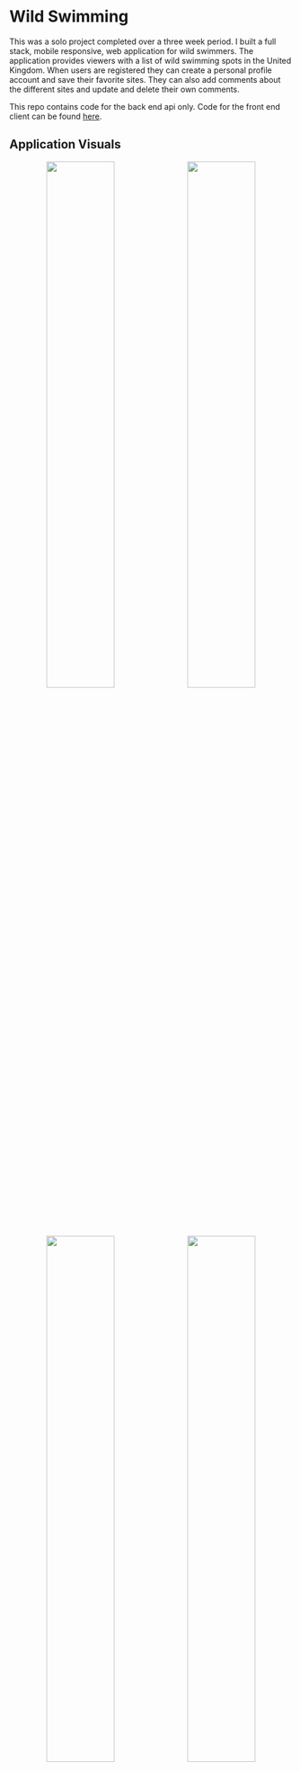 # Wild Swimming

This was a solo project completed over a three week period. I built a full stack, mobile responsive, web application for wild swimmers. The application provides viewers with a list of wild swimming spots in the United Kingdom. When users are registered they can create a personal profile account and save their favorite sites. They can also add comments about the different sites and update and delete their own comments.

This repo contains code for the back end api only. Code for the front end client can be found [here](https://github.com/kpetersen04/Wild-Swimming-APP).

## Application Visuals

<p align="center">
<img src="./assets/homePage.png" width="49%"/>
<img src="./assets/About.gif" width="49%"/>
<img src="./assets/comment.gif" width="49%"/>
<img src="./assets/myProfile.gif" width="49%"/>
</p>
<p align="center">
<img src="./assets/Login.png" width="49%"/>
<img src="./assets/Register.gif" width="49%"/>
</p>

## Responsive Design

<p align="center">
<img src="./assets/mHomePage.png" width="25%"/>
<img src="./assets/mSignIn.png" width="25%"/>
<img src="./assets/mRegister.png" width="25%"/>
</p>

<p align="center">
<img src="./assets/mAbout.gif" width="25%"/>
<img src="./assets/mRegionalSites.gif" width="25%"/>
<img src="./assets/mMyProfile.gif" width="25%"/>
</p>

## Tech Stack

Frontend

- React (SPA)
- React-Router-Dom
- Axios
- React-Bootstrap
- CSS with Sass
- Cloudinary

Backend

- Python + Django Rest Framework
- PostgreSQL
- JSON Web Token (JWT)

Development and Deployment

- Git, GitHub
- Excalidraw
- Postman
- Npm + Pipenv
- Netlify
- Heroku

## The Brief

- Build a full-stack application
- Consume an API with a separate React frontend
- Use a Python Django API using Django REST Framework to serve your data from a Postgres database
- Be a complete product with multiple relationships and CRUD functionality for different models
- Be deployed online
- Completed within a three week deadline

## Planning

I used excalidraw during my planning process to wireframe my application and get an idea of what my final application would look like. This also helped me to confirm what functionality I would require for each aspect of the application.

<p align="center">
<img src="./assets/wireframeFull.png">
</p>

I also used QuickDBD to create an entity relationship diagram. While this required a significant amount of effort at the start, doing this was one of the best things I did during my project as it allowed me to understand my data and how it was connected via different models. This pre-work resulted in faster code production when I started work on my back end.

As I progressed through my build, my understanding and requirements of my data changed and I continued to update my entity relationship diagram to ensure organization and full understanding throughout the project.

Here you can see my original entity relationship diagram.

<p align="center">
<img src="./assets/quickdbOriginal.png" width="80%">
</p>

And here you can see the final version, which was updated as I built my application.

<p align="center">
<img src="./assets/quickdbFinal.png" width="80%">
</p>

## Building the Back End

The back end of my application was built using Python and Django Rest Framework. It includes five models - Swim site, Region, Favorite, Comment and User. By using PopulatedSerializers across these models I was able to link them together, allowing me to get information for separate models by using a get request only on one. For example by creating a PopulatedUserSerializer that contained comments and favorites, I could access the details for these two additional Models when using a get request just for the User.

```Python
class PopulatedUserSerializer(UserSerializer):
    comments = CommentSerializer(many=True)
    favorites = PopulatedFavoriteSerializer(many=True)
```

```Python
class UserDetailView(APIView):

    def get_user(self, pk):
        try:
            return User.objects.get(pk=pk)
        except User.DoesNotExist:
            raise NotFound(detail="No user with that id can be found.")

    def get(self, _request, pk):
        user = self.get_user(pk=pk)
        serialized_user = PopulatedUserSerializer(user)
        return Response(serialized_user.data, status=status.HTTP_200_OK)
```

The user favorites were also managed in the back end. When a user tries to add a favorite swim site on the frontend, the API view 'FavoriteListView' in the back end first checks that the user is permitted to add a favorite with the permission_classes = (IsAuthenticated, ).

The post method then checks if that user already has a favorite item with the same site that was created by the logged in user.

By filtering the Favorite objects with .first(), the first Favorite object found with the matching requirements is returned to confirm that it already exists. If it does already exist, a response is returned to confirm that the user has already added that particular site to their favorites. In this way the user is prevented from having duplicates of the same site added to their favorites.

If the site doesn't already exist within the user's favorites and the required data is included in the POST request to this view then a new Favorite object is created and saved for the user.

```Python
class FavoriteListView(APIView):
    permission_classes = (IsAuthenticated, )
    def post(self, request):
        fav_already_exists = Favorite.objects.filter(
        site = request.data['site'],
        created_by = request.user.id
        ).first()

        if fav_already_exists:
            return Response({'detail': "You've already saved this site as a favorite."}, status=status.HTTP_422_UNPROCESSABLE_ENTITY)
        favorite_to_create = FavoriteSerializer(data=request.data)

        try:
            favorite_to_create.is_valid()
            favorite_to_create.save()
            return Response(favorite_to_create.data, status=status.HTTP_201_CREATED)
        except IntegrityError as e:
            return Response({"detail": str(e)}, status=status.HTTP_422_UNPROCESSABLE_ENTITY)
        except AssertionError as e:
            return Response({"detail": str(e)}, status=status.HTTP_422_UNPROCESSABLE_ENTITY)
        except:
            return Response('Unprocessable Entity', status=status.HTTP_422_UNPROCESSABLE_ENTITY)
```

## Building the Front End

One of the sections I enjoyed working on the most was the comments section of a single swim sit. When a user is logged in and they are the creator of a comment, their comment view appears different to other users as they have the ability to update and/or delete their comment entirely.

<p align="center">
<img src="./assets/commentsImage.png">
</p>
The alternative view is displayed when the showButtons state is set to true. This is done by checking whether the user is confirmed as the CommentOwner. A CommentOwner is determined by checking whether the created_by.id from the comments data and the userId which is stored in local Storage match.

```JavaScript
  const [showButtons, setShowButtons] = useState(isCommentOwner);
```

If the showButtons state is set to true, the following code allows the delete comment button to appear.

```JavaScript
   <div className="comment-title">
          <Card.Title>
            {firstName} {lastName} says:
          </Card.Title>
          {showButtons && (
            <>
              {!isEditing && (
                <Button
                  variant="outline-secondary"
                  className="_delete-button"
                  onClick={deleteComment}
                >
                  x
                </Button>
              )}
            </>
          )}
        </div>
```

In a separate section of the comment card, the showButton state that has a value of true would allow the 'Edit my comment' button to be displayed. By doing this, only the user who created the comment is able to update and/or delete their own comment.

```JavaScript
<Card.Text className="date-stamp-text">
            Posted on {commentPosted}.{" "}
            {showButtons && (
              <Button
                className="edit-comment-button"
                variant="link"
                size="sm"
                onClick={(e) => setIsEditing(true)}
              >
                Edit my comment
              </Button>
            )}
          </Card.Text>
```

Included within the first showButtons code above (starts with a div with a classname of ‘comment-title’) is a nested ternary operator and if the isEditing state is set to false, then the button to delete comment is available to the user. However, if the isEditing state is set to true, the comment delete button is removed.

This is because when the idEditing state is set to true, the below code is included in the comment card which allows the user to update their comment text. If they decide they don't want to update the text after pressing 'Edit my comment' the new 'close-update-button' that appears to the right of the text will allow the user to exit the update without making any changes. The onClick callback function also updates the isEditing state back to false, meaning that the delete comment button will re-appear.

```JavaScript
{isEditing ? (
            <Form
              className="comment-text with-button"
              onSubmit={submitUpdatedComment}
            >
              <Form.Control
                className="comment-text-field"
                type="text"
                value={updatedComment.text}
                name="text"
                onChange={(e) =>
                  setUpdatedComment({
                    ...updatedComment,
                    text: e.target.value,
                  })
                }
              />
              <Button
                variant="outline-secondary"
                className="close-update-button"
                onClick={(e) => setIsEditing(false)}
              >
                x
              </Button>
            </Form>
          ) : (
            <Card.Text className="comment-text">{text}</Card.Text>
          )}
```

Another aspect of my code which I was quite proud of is managing the favoriting of swim sites. I found the POST and DELETE requests to add and delete a favorite site from a user's Favorites quite straightforward but one aspect I had to put in some extra work was getting the heart to appear favorited (outlined in red) when different users were logged in and also to remain ‘favorited’ once the user reloaded the page or moved between the application’s page and back.

To ensure a site was showing as a favorite when required, I included a separate function within the fetchData function that would set the value of the swimSiteId to data.id.

```JavaScript
   if (isLoggedIn) {
          checkForFavorite({ swimSiteId: data.id });
        }
```

The swimSiteId was then passed to the check ForFavorite function as an argument. The userFavorites was then filtered for any object where the fav.site.id matched the swimSiteId.

```JavaScript
  const checkForFavorite = async ({ swimSiteId }) => {
    try {
      const user = await axios.get(`${DEV_API_URL}/auth/user/${userId}/`);
      const userFavorites = user.data.favorites;
      const foundFavorite = userFavorites.filter(
        (fav) => fav.site.id === swimSiteId
      );

      if (foundFavorite.length === 0) {
        setIsFavorite(false);
      } else {
        const favoriteId = foundFavorite[0].id;
        setFavoriteId(foundFavorite[0].id);
        setIsFavorite(foundFavorite.length === 1);
      }
      setIsLoading(false);
      setShowError(false);
    } catch (err) {
      setIsLoading(false);
      setShowError(true);
      setError("Network Error, please try again later.");
    }
  };
```

If the foundFavorite variable had a length of one then the setIsFavorite state was updated to true and the heart would be styled with the '\_current-favorite' class giving it a red outline, if it wasn't a favorite it would appear outlined in gray.

```JavaScript
{isFavorite ? (
              <span
                className=" _heart _current-favorite"
                onClick={deleteFromFavorites}
              >
                &#9825;
              </span>
            ) : (
              <span className=" _heart _not-favorited" onClick={addToFavorites}>
                &#9825;
              </span>
            )}
          </div>
```

By doing this the user would always be able to tell which site they had favorited and could move between the pages of the application and have their favorites remain consistent.

## Wins

**Mobile responsive:** The application is fully mobile responsive. While I did use Bootstrap, which comes with some in-built responsive behavior, the majority of the pages required work with media queries to make them fully responsive. Putting in the work to make the application responsive at different views was actually something I found I significantly enjoyed.

**Full ownership:** Independently creating a full application with personal responsibility for all functionality, some of which I didn't have experience in from my previous group project. When I planned my project I did worry that perhaps I had overextended myself as I had included plans for more than we had been able to accomplish as a group of three in my previous project. But I managed to meet the required deadline with all MVP functionality I had originally planned for.

## Challenges

**Uploading a profile photo as a new user:**
My back end User model required a new user to include a profile photo when they completed registration. At first I attempted to set the profile_photo to models.ImageField(). Although I struggled to get the photo to upload I finally managed to do it with this using an onChange function used on the register form inputs. The profile photo form input accepted 'image/\*' and was set at a type of 'file'.

The onChange function took the initial reigisterFormData and spread the new content into it, taking the event target name as the property name and updating the value of it with the event target value. For the profile picture to work, I used a ternary operator to check whether the event target name was set to profile_photo. If it was, then the files array of the target element took the first file selected by the user and used that as the value of the profile_photo property.

If there is no file included then the value of the profile_photo property is left as it was assigned in its original state.

```JavaScript
  const onChange = (e) => {
    console.log(e.target.value);
    setRegisterFormData({
      ...registerFormData,
      [e.target.name]: e.target.value,
      profile_photo:
        e.target.name === "profile_photo"
          ? e.target.files[0]
          : registerFormData.profile_photo,
    });
  };
```

I then used a POST request to the database with the updated regsiterFormData , including a Content-Type "multipart/form-data" in the headers that was also posted.

```JavaScript
const response = await axios.post(
        `${DEV_API_URL}/auth/register/`,
        registerFormData,
        {
          headers: {
            "Content-Type": "multipart/form-data",
          },
        }
      );
```

In doing this I was able to upload a profile photo and save it locally to my back end code but I was not able to fetch the profile photo to be displayed on the screen.

To resolve this, I ended up using Cloudinary, a cloud-based image and video management service. By changing the onClick on my profile_photo upload button to the following function:

```JavaScript
  const uploadPhoto = (e) => {
    myWidget.open();
  };
```

and using the the myWidget variable as set out in the Cloudinary documentation I was able to get an upload widget to open that allowed the user to select a file from their local storage and upload it to my cloud environment, 'def0or8o' with an upload preset used for uploading files.

A callback function is then used when the upload is completed. If an error occurs, the error argument is set to an error message and if it is successful a URL for the uploaded file is returned.

I then used the returned url to set the value of the ImageURL and then updated the registerFormData so that the value of the profile_photo property was the returned url.

```JavaScript
 const myWidget = cloudinary.createUploadWidget(
    {
      cloudName: "de7f0or8o",
      uploadPreset: "ws_profile_photos",
    },
    (error, result) => {
      if (!error && result && result.event === "success") {
        // console.log("Done, here is the image info: ", result.info);
        const { url } = result.info;
        setRegisterFormData({
          ...registerFormData,
          profile_photo: url,
        });
      }
    }
  );
```

I found this aspect of my code quite a challenge but I was very proud in the end that I was able to find a solution that allows me to access and make use of the profile photo for the users.

## Bugs

- The ‘Add a comment’ button is not currently updated in the same way as the ‘Edit my comment’ button, so the user has to reload the page if they click on this button and then decide they don’t want to add a comment.

- When the logged in user clicks on their photo in the comments section, they navigate to ‘/user-account/7’ instead of ‘/my-account/7’. Although this is incorrect, I did ensure that a logged in user could still edit their favorites when viewing their account via ‘/user-account/7’.

## Future Features

- Add in a four star rating function by allowing users to submit a rating out of 5 for each swim site and then take the average of all ratings.
- While users are able to view the profiles of other user's via the photos on the comments, I wanted to build this out further to make it more obvious this was a feature of the application. I also wanted to add in the functionality to follow other registered users.

## Key Learnings

Although this was an independent project, I often asked my classmates for help and gave help when I or they were blocked on a piece of their code. It was amazing to see how much we could resolve together by talking through our code and having another set of eyes look at a problem.

It gave me a boost in confidence to know I could help others at this early stage in my learning process but it was also a valuable lesson in how much can be resolved without having to access the expert knowledge available to me (in the form of teachers in this situation).
